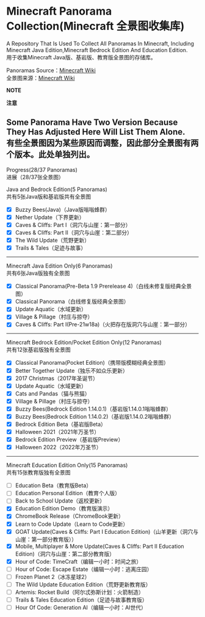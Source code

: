 # Minecraft Panorama Collection(Minecraft 全景图收集库)

A Repository That Is Used To Collect All Panoramas In Minecraft, Including Minecraft Java Edition,Minecraft Bedrock Edition And Education Edition.<br>
用于收集Minecraft Java版、基岩版、教育版全景图的存储库。

Panoramas Source：[Minecraft Wiki](https://minecraft.wiki/w/Panorama)<br>
全景图来源：[Minecraft Wiki](https://zh.minecraft.wiki/w/%E5%85%A8%E6%99%AF%E5%9B%BE)

<strong>NOTE</strong>

<strong>注意</strong>

<strong>Some Panorama Have Two Version Because They Has Adjusted Here Will List Them Alone.<br></strong>
<strong>有些全景图因为某些原因而调整，因此部分全景图有两个版本。此处单独列出。</strong>
-----------------------------------------------------------------
Progress(28/37 Panoramas)<br>
进展（28/37张全景图）

Java and Bedrock Edition(5 Panoramas)<br>
共有5张Java版和基岩版共有全景图<br>
- [x] Buzzy Bees(Java)（Java版嗡嗡蜂群）
- [x] Nether Update（下界更新）
- [x] Caves & Cliffs: Part I（洞穴与山崖：第一部分）
- [x] Caves & Cliffs: Part II（洞穴与山崖：第二部分）
- [x] The Wild Update（荒野更新）
- [x] Trails & Tales（足迹与故事）
-----------------------------------------------------------------
Minecraft Java Edition Only(6 Panoramas)<br>
共有6张Java版独有全景图<br>
- [x] Classical Panorama(Pre-Beta 1.9 Prerelease 4)（白线未修复版经典全景图）
- [x] Classical Panorama（白线修复版经典全景图）
- [x] Update Aquatic（水域更新）
- [x] Village & Pillage（村庄与掠夺）
- [x] Caves & Cliffs: Part I(Pre-21w18a)（火把存在版洞穴与山崖：第一部分）
-----------------------------------------------------------------
Minecraft Bedrock Edition/Pocket Edition Only(12 Panoramas)<br>
共有12张基岩版独有全景图<br>
- [x] Classical Panorama(Pocket Edition)（携带版模糊经典全景图）
- [x] Better Together Update（独乐不如众乐更新）
- [x] 2017 Christmas（2017年圣诞节）
- [x] Update Aquatic（水域更新）
- [x] Cats and Pandas（猫与熊猫）
- [x] Village & Pillage（村庄与掠夺）
- [x] Buzzy Bees(Bedrock Edition 1.14.0.1)（基岩版1.14.0.1嗡嗡蜂群）
- [x] Buzzy Bees(Bedrock Edition 1.14.0.2)（基岩版1.14.0.2嗡嗡蜂群）
- [x] Bedrock Edition Beta（基岩版Beta）
- [x] Halloween 2021（2021年万圣节）
- [x] Bedrock Edition Preview（基岩版Preview）
- [x] Halloween 2022（2022年万圣节）
-----------------------------------------------------------------
Minecraft Education Edition Only(15 Panoramas)<br>
共有15张教育版独有全景图<br>
- [ ] Education Beta（教育版Beta）
- [ ] Education Personal Edition（教育个人版）
- [ ] Back to School Update（返校更新）
- [x] Education Edition Demo（教育版演示）
- [x] ChromeBook Release（ChromeBook更新）
- [x] Learn to Code Update（Learn to Code更新）
- [x] GOAT Update(Caves & Cliffs: Part I Education Edition)（山羊更新（洞穴与山崖：第一部分教育版））
- [x] Mobile, Multiplayer & More Update(Caves & Cliffs: Part II Education Edition)（洞穴与山崖：第二部分教育版）
- [x] Hour of Code: TimeCraft（编辑一小时：时间之旅）
- [ ] Hour of Code: Escape Estate（编辑一小时：逃离庄园）
- [ ] Frozen Planet 2（冰冻星球2）
- [ ] The Wild Update Education Edition（荒野更新教育版）
- [ ] Artemis: Rocket Build（阿尔忒弥斯计划：火箭制造）
- [ ] Trails & Tales Education Edition（足迹与故事教育版）
- [ ] Hour Of Code: Generation AI（编辑一小时：AI世代）
